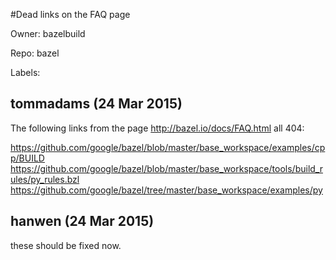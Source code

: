#Dead links on the FAQ page

Owner: bazelbuild

Repo: bazel

Labels: 

## tommadams (24 Mar 2015)

The following links from the page http://bazel.io/docs/FAQ.html all 404:

https://github.com/google/bazel/blob/master/base_workspace/examples/cpp/BUILD
https://github.com/google/bazel/blob/master/base_workspace/tools/build_rules/py_rules.bzl
https://github.com/google/bazel/tree/master/base_workspace/examples/py


## hanwen (24 Mar 2015)

these should be fixed now.


